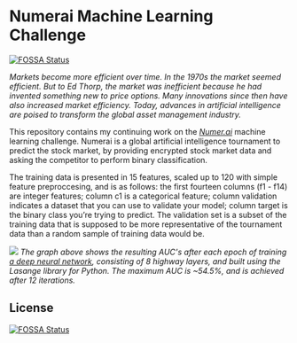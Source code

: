 # Numerai Machine Learning Challenge
[![FOSSA Status](https://app.fossa.io/api/projects/git%2Bgithub.com%2FKhaledSharif%2Fnumerai-scripts.svg?type=shield)](https://app.fossa.io/projects/git%2Bgithub.com%2FKhaledSharif%2Fnumerai-scripts?ref=badge_shield)


<i>Markets become more efficient over time. In the 1970s the market seemed efficient. But to Ed Thorp, the market was inefficient because he had invented something new to price options. Many innovations since then have also increased market efficiency. Today, advances in artificial intelligence are poised to transform the global asset management industry.</i>

This repository contains my continuing work on the <i><a href="http://numer.ai/">Numer.ai</a></i> machine learning challenge. Numerai is a global artificial intelligence tournament to predict the stock market, by providing encrypted stock market data and asking the competitor to perform binary classification. 


The training data is presented in 15 features, scaled up to 120 with simple feature preproccesing, and is as follows: the first fourteen columns (f1 - f14) are integer features; column c1 is a categorical feature; column validation indicates a dataset that you can use to validate your model; column target is the binary class you’re trying to predict. The validation set is a subset of the training data that is supposed to be more representative of the tournament data than a random sample of training data would be.



<img src="http://i.imgur.com/TWjwvGb.png" />
<i>The graph above shows the resulting AUC's after each epoch of training <a href="https://github.com/KhaledSharif/numerai-scripts/blob/master/lasagne-script.py">a deep neural network</a>, consisting of 8 highway layers, and built using the Lasange library for Python. The maximum AUC is ~54.5%, and is achieved after 12 iterations.</i>


## License
[![FOSSA Status](https://app.fossa.io/api/projects/git%2Bgithub.com%2FKhaledSharif%2Fnumerai-scripts.svg?type=large)](https://app.fossa.io/projects/git%2Bgithub.com%2FKhaledSharif%2Fnumerai-scripts?ref=badge_large)